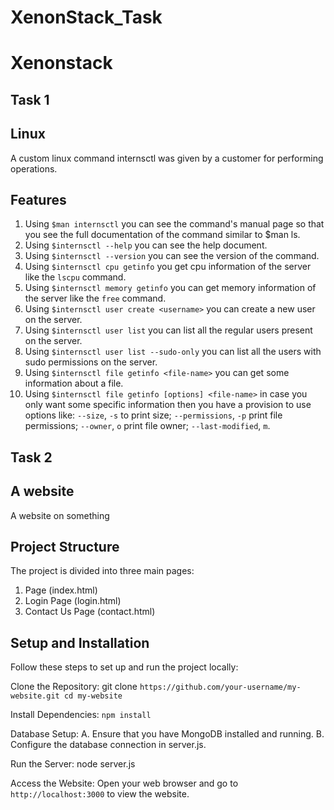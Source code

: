 # XenonStack_Task


# Xenonstack

## Task 1

## Linux

A custom linux command internsctl was given by a customer for performing operations.

## Features
1. Using `$man internsctl` you can see the command's manual page so that you see the full documentation of the command similar to $man ls.
2. Using `$internsctl --help` you can see the help document.
3. Using `$internsctl --version` you can see the version of the command.
4. Using `$internsctl cpu getinfo` you get cpu information of the server like the `lscpu` command.
5. Using `$internsctl memory getinfo` you can get memory information of the server like the `free` command.
6. Using `$internsctl user create <username>` you can create a new user on the server.
7. Using `$internsctl user list` you can list all the regular users present on the server.
8. Using `$internsctl user list --sudo-only` you can list all the users with sudo permissions on the server.
9. Using `$internsctl file getinfo <file-name>` you can get some information about a file.
10. Using `$internsctl file getinfo [options] <file-name>` in case you only want some specific information then you have a provision to use options like: `--size`, `-s` to print size; `--permissions`, `-p` print file permissions; `--owner`, `o` print file owner; `--last-modified`, `m`.

## Task 2
## A website
A website on something

## Project Structure
The project is divided into three main pages:

1. Page (index.html)
2. Login Page (login.html)
3. Contact Us Page (contact.html)

## Setup and Installation
Follow these steps to set up and run the project locally:

Clone the Repository: git clone `https://github.com/your-username/my-website.git cd my-website`

Install Dependencies: `npm install`

Database Setup: A. Ensure that you have MongoDB installed and running. B. Configure the database connection in server.js.

Run the Server: node server.js

Access the Website: Open your web browser and go to `http://localhost:3000` to view the website.


